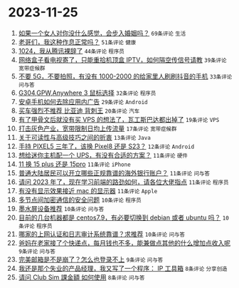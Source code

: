 # 2023-11-25

1. [如果一个女人对你没什么感觉，会步入婚姻吗？](https://www.v2ex.com/t/995067) `69条评论` `生活`
1. [老哥们，我这种作息正常吗？](https://www.v2ex.com/t/995027) `51条评论` `健康`
1. [1024，我从腾讯裸辞了](https://www.v2ex.com/t/995048) `44条评论` `程序员`
1. [网络盒子看电视寄了，只能重拾机顶盒 IPTV，如何隔空传信号请教](https://www.v2ex.com/t/995079) `39条评论` `宽带症候群`
1. [不要 5G，不要拍照，有没有 1000-2000 的给家里人刷刷抖音的手机](https://www.v2ex.com/t/995030) `33条评论` `问与答`
1. [G304,GPW,Anywhere 3 鼠标选择](https://www.v2ex.com/t/995116) `32条评论` `程序员`
1. [安卓手机如何去除应用内广告](https://www.v2ex.com/t/995035) `29条评论` `Android`
1. [买车强烈不推荐 比亚迪 背刺王](https://www.v2ex.com/t/995123) `20条评论` `汽车`
1. [有了甲骨文后就没有买 VPS 的想法了，瓦工斯巴达都出掉了](https://www.v2ex.com/t/995044) `19条评论` `VPS`
1. [打击灰色产业，宽带限制日均上传流量](https://www.v2ex.com/t/995094) `17条评论` `宽带症候群`
1. [关于可读性与高级技巧之间的折衷](https://www.v2ex.com/t/995145) `13条评论` `Java`
1. [手持 PIXEL5 三年了，该换 Pixel8 还是 S23？](https://www.v2ex.com/t/995107) `12条评论` `Android`
1. [想给迷你主机配一个 UPS，有没有合适的方案？](https://www.v2ex.com/t/995119) `11条评论` `硬件`
1. [11 换 15 plus 还是 15pro](https://www.v2ex.com/t/995073) `11条评论` `iPhone`
1. [普通大陆居民可以开立哪些正规靠谱的海外银行账户？](https://www.v2ex.com/t/995060) `11条评论` `问与答`
1. [请问 2023 年了，现在学习前端的路劲如何，请各位大佬指点](https://www.v2ex.com/t/995047) `11条评论` `程序员`
1. [有没有显示效果接近 mac 的显示器](https://www.v2ex.com/t/995040) `11条评论` `Apple`
1. [多节点间加密通信的安全问题](https://www.v2ex.com/t/995144) `10条评论` `程序员`
1. [墨水屏设备推荐](https://www.v2ex.com/t/995089) `10条评论` `问与答`
1. [目前的几台机器都是 centos7.9，有必要切换到 debian 或者 ubuntu 吗？](https://www.v2ex.com/t/995075) `10条评论` `程序员`
1. [哪家的上网认证和日志审计系统靠谱？求推荐](https://www.v2ex.com/t/995025) `10条评论` `问与答`
1. [爸妈在老家接了个快递点，每月钱也不多，能兼做点其他的什么增加点收入呢](https://www.v2ex.com/t/995170) `9条评论` `问与答`
1. [完美邮箱是不是崩了？怎么也登录不上](https://www.v2ex.com/t/995136) `9条评论` `问与答`
1. [我还是那个失业的产品经理，我又写了一个程序： IP 工具箱](https://www.v2ex.com/t/995158) `8条评论` `分享创造`
1. [请问 Club Sim 課金額 如何使用](https://www.v2ex.com/t/995152) `8条评论` `问与答`
